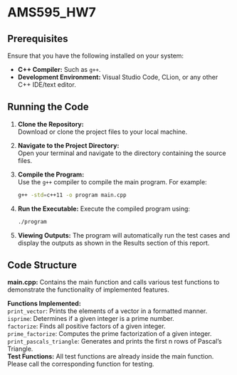 # AMS595_HW7

## Prerequisites

Ensure that you have the following installed on your system:

- **C++ Compiler:** Such as `g++`.
- **Development Environment:** Visual Studio Code, CLion, or any other C++ IDE/text editor.

## Running the Code

1. **Clone the Repository:**  
   Download or clone the project files to your local machine.

2. **Navigate to the Project Directory:**  
   Open your terminal and navigate to the directory containing the source files.

3. **Compile the Program:**  
   Use the `g++` compiler to compile the main program. For example:
   ```bash
   g++ -std=c++11 -o program main.cpp
   ```
4. **Run the Executable:**
   Execute the compiled program using:
   ```bash
   ./program
   ```
5. **Viewing Outputs:**
The program will automatically run the test cases and display the outputs as shown in the Results section of this report.

## Code Structure

**main.cpp:** Contains the main function and calls various test functions to demonstrate the functionality of implemented features.

**Functions Implemented:**  
```print_vector```: Prints the elements of a vector in a formatted manner.  
```isprime```: Determines if a given integer is a prime number.  
```factorize```: Finds all positive factors of a given integer.  
```prime_factorize```: Computes the prime factorization of a given integer.  
```print_pascals_triangle```: Generates and prints the first n rows of Pascal’s Triangle.  
**Test Functions:**
All test functions are already inside the main function. Please call the corresponding function for testing.
